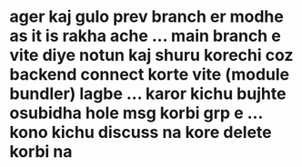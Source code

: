# ager kaj gulo prev branch er modhe as it is rakha ache ... main branch e vite diye notun kaj shuru korechi coz backend connect korte vite (module bundler) lagbe ... karor kichu bujhte osubidha hole msg korbi grp e ... kono kichu discuss na kore delete korbi na
